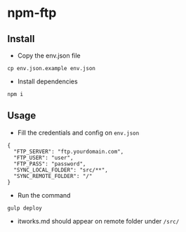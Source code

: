 # npm-ftp

## Install
  * Copy the env.json file
  
  ```cp env.json.example env.json```
  
  * Install dependencies
  
  ```npm i```

## Usage

   * Fill the credentials and config on ```env.json```

  ```
{
	"FTP_SERVER": "ftp.yourdomain.com",
	"FTP_USER": "user",
	"FTP_PASS": "password",
	"SYNC_LOCAL_FOLDER": "src/**",
	"SYNC_REMOTE_FOLDER": "/"
}

  ```

  * Run the command

  ```gulp deploy```

  * itworks.md should appear on remote folder under ```/src/```
